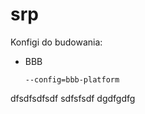 # srp

Konfigi do budowania:
- BBB
    ```
    --config=bbb-platform
    ```
dfsdfsdfsdf
sdfsfsdf
dgdfgdfg
